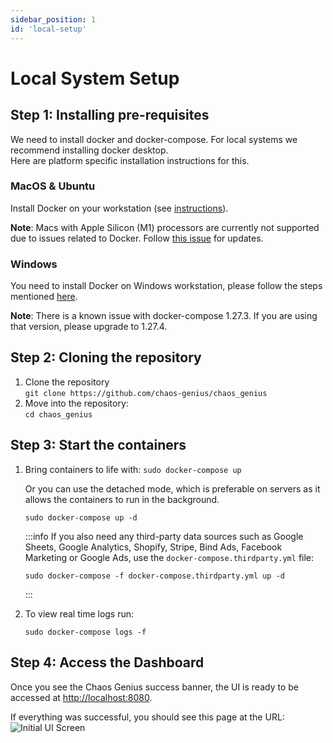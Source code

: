 ```yaml
---
sidebar_position: 1
id: 'local-setup'
---
```


# Local System Setup

## Step 1: Installing pre-requisites

We need to install docker and docker-compose. For local systems we recommend installing docker desktop.  
Here are platform specific installation instructions for this.

### MacOS & Ubuntu

Install Docker on your workstation (see [instructions](https://www.docker.com/get-started)).

**Note**: Macs with Apple Silicon (M1) processors are currently not supported due to issues related to Docker. Follow [this issue](https://github.com/chaos-genius/chaos_genius/issues/292) for updates.

### Windows

You need to install Docker on Windows workstation, please follow the steps mentioned [here](https://docs.docker.com/desktop/windows/install/).

**Note**: There is a known issue with docker-compose 1.27.3. If you are using that version, please upgrade to 1.27.4.

## Step 2: Cloning the repository

1. Clone the repository  
    ```git clone https://github.com/chaos-genius/chaos_genius```
2. Move into the repository:  
    ```cd chaos_genius```

## Step 3: Start the containers

1. Bring containers to life with:
    ```sudo docker-compose up```

    Or you can use the detached mode, which is preferable on servers as it allows the containers to run in the background.
    ```
    sudo docker-compose up -d
    ```

    :::info
    If you also need any third-party data sources such as Google Sheets, Google Analytics, Shopify, Stripe, Bind Ads, Facebook Marketing or Google Ads, use the `docker-compose.thirdparty.yml` file:

    ```
    sudo docker-compose -f docker-compose.thirdparty.yml up -d
    ```
    :::

2. To view real time logs run:
    ```
    sudo docker-compose logs -f
    ```

## Step 4: Access the Dashboard

Once you see the Chaos Genius success banner, the UI is ready to be accessed at [http://localhost:8080](http://localhost:8080).

If everything was successful, you should see this page at the URL:
![Initial UI Screen](/img/Setup/ui-init.png)
